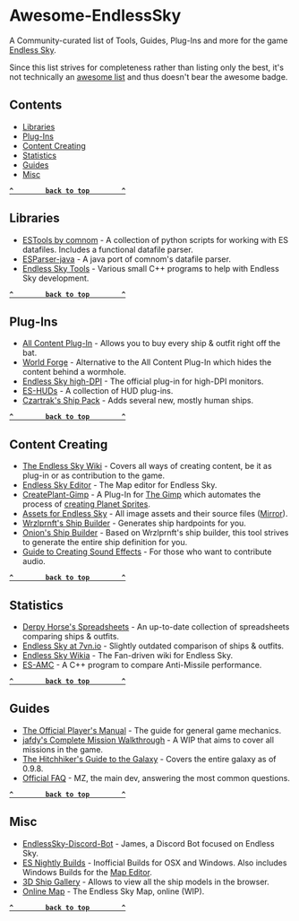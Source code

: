 # Awesome-EndlessSky

A Community-curated list of Tools, Guides, Plug-Ins and more for the game [Endless Sky](https://endless-sky.github.io).

Since this list strives for completeness rather than listing only the best, it's not technically an [awesome list](https://awesome.re) and thus doesn't bear the awesome badge.

## Contents

- [Libraries](#libraries)
- [Plug-Ins](#plug-ins)
- [Content Creating](#content-creating)
- [Statistics](#statistics)
- [Guides](#guides)
- [Misc](#misc)

**[`^        back to top        ^`](#)**

## Libraries

- [ESTools by comnom](https://github.com/comnom/ES-tools) - A collection of python scripts for working with ES datafiles. Includes a functional datafile parser.
- [ESParser-java](https://github.com/EndlessSkyCommunity/ESParser-java) - A java port of comnom's datafile parser.
- [Endless Sky Tools](https://github.com/endless-sky/endless-sky-tools) - Various small C++ programs to help with Endless Sky development.

**[`^        back to top        ^`](#)**

## Plug-Ins

- [All Content Plug-In](https://github.com/endless-sky/all-content-plugin) - Allows you to buy every ship & outfit right off the bat.
- [World Forge](https://github.com/EndlessSkyCommunity/world-forge) - Alternative to the All Content Plug-In which hides the content behind a wormhole.
- [Endless Sky high-DPI](https://github.com/endless-sky/endless-sky-high-dpi) - The official plug-in for high-DPI monitors.
- [ES-HUDs](https://github.com/comnom/es-huds) - A collection of HUD plug-ins.
- [Czartrak's Ship Pack](https://github.com/czartrak/Czartraks-Ship-Pack) - Adds several new, mostly human ships.

**[`^        back to top        ^`](#)**

## Content Creating

- [The Endless Sky Wiki](https://github.com/endless-sky/endless-sky/wiki#creating-ships-missions-artwork-etc) - Covers all ways of creating content, be it as plug-in or as contribution to the game.
- [Endless Sky Editor](https://github.com/endless-sky/endless-sky-editor) - The Map editor for Endless Sky.
- [CreatePlant-Gimp](https://github.com/EndlessSkyCommunity/CreatePlanet-Gimp) - A Plug-In for [The Gimp](https://www.gimp.org/) which automates the process of [creating Planet Sprites](https://github.com/endless-sky/endless-sky/wiki/PlanetSprites).
- [Assets for Endless Sky](https://drive.google.com/drive/folders/0B9aK8dG39P29fkdBeUJjSXJYVDdjMEpkOXh3T1NDekFYaTEtbkdTdzVwX2NTUWVVT3BUWVk) - All image assets and their source files ([Mirror](https://endlesssky.mcofficer.me/assets/)).
- [Wrzlprnft's Ship Builder](https://endless-sky.github.io/ship_builder.html) - Generates ship hardpoints for you.
- [Onion's Ship Builder](https://onion-s.gitlab.io/Ship-Builder/) - Based on Wrzlprnft's ship builder, this tool strives to generate the entire ship definition for you.
- [Guide to Creating Sound Effects](https://steamcommunity.com/sharedfiles/filedetails/?id=774903151) - For those who want to contribute audio.

**[`^        back to top        ^`](#)**

## Statistics

- [Derpy Horse's Spreadsheets](https://drive.google.com/drive/folders/0B635z_nU19WfQllrM2V2dWpFSFk) - An up-to-date collection of spreadsheets comparing ships & outfits.
- [Endless Sky at 7vn.io](http://endless-sky.7vn.io) - Slightly outdated comparison of ships & outfits.
- [Endless Sky Wikia](http://endless-sky.wikia.com) - The Fan-driven wiki for Endless Sky.
- [ES-AMC](https://github.com/tehhowch/es-amc) - A C++ program to compare Anti-Missile performance.

**[`^        back to top        ^`](#)**

## Guides

- [The Official Player's Manual](https://github.com/endless-sky/endless-sky/wiki/PlayersManual) - The guide for general game mechanics.
- [jafdy's Complete Mission Walkthrough](https://steamcommunity.com/sharedfiles/filedetails/?id=726997424) - A WIP that aims to cover all missions in the game.
- [The Hitchhiker's Guide to the Galaxy](https://steamcommunity.com/sharedfiles/filedetails/?id=1364105450) - Covers the entire galaxy as of 0.9.8.
- [Official FAQ](https://steamcommunity.com/sharedfiles/filedetails/?id=545464233) - MZ, the main dev, answering the most common questions.

**[`^        back to top        ^`](#)**

## Misc

- [EndlessSky-Discord-Bot](https://github.com/EndlessSkyCommunity/EndlessSky-Discord-Bot) - James, a Discord Bot focused on Endless Sky.
- [ES Nightly Builds](https://steamcommunity.com/app/404410/discussions/0/1700542332319963311/) - Inofficial Builds for OSX and Windows. Also includes Windows Builds for the [Map Editor](#content-creating).
- [3D Ship Gallery](https://endlesssky.mcofficer.me/ship_gallery/) - Allows to view all the ship models in the browser.
- [Online Map](https://endlesssky.mcofficer.me/map/) - The Endless Sky Map, online (WIP).

**[`^        back to top        ^`](#)**
